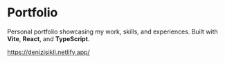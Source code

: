 # Portfolio

Personal portfolio showcasing my work, skills, and experiences. Built with **Vite**, **React**, and **TypeScript**.

https://denizisikli.netlify.app/
